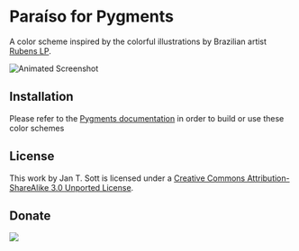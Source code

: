# Paraíso for Pygments

A color scheme inspired by the colorful illustrations by Brazilian artist [Rubens LP][1].

![Animated Screenshot][2]

## Installation

Please refer to the [Pygments documentation][3] in order to build or use these color schemes

## License

This work by Jan T. Sott is licensed under a [Creative Commons Attribution-ShareAlike 3.0 Unported License][4].

## Donate

[<img src="https://raw.github.com/balupton/flattr-buttons/master/badge-89x18.gif" />][5]

[1]: http://www.rubenslp.com.br/
[2]: https://raw.github.com/idleberg/Paraiso-Pygments/master/images/screenshot.gif
[3]: http://pygments.org/docs/
[4]: http://creativecommons.org/licenses/by-sa/3.0/deed.en_US
[5]: https://flattr.com/submit/auto?user_id=idleberg&url=https://github.com/idleberg/Paraiso-Pygments/&title=Paraiso%20Color%20Scheme&description=A%29color%29scheme%29inspired%29by%29the%29colorful%29illustrations%29by%29Brazilian%29artist%29Rubens%29LP&language=en_GB&tags=pygments,color%20scheme,theme,syntax%20highlight,style-sheets&hidden=0&category=software